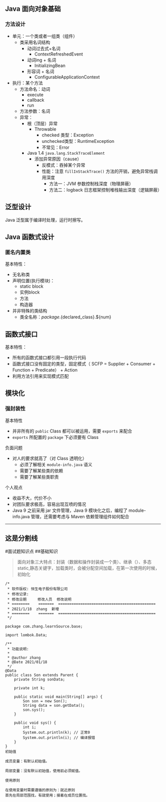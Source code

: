 ## Java ⾯向对象基础
### ⽅法设计

- 单元：一个类或者一组类（组件）
  - 类采用名词结构
    - 动词过去式+名词
      - ContextRefreshedEvent
    - 动词ing + 名词
      - InitializingBean
    - 形容词 + 名词
      - ConfigurableApplicationContext
- 执行：某个方法
  - 方法命名：动词
    - execute
    - callback
    - run
  - 方法参数：名词
  - 异常：
    - 根（顶层）异常
      - Throwable
        - checked 类型：Exception
        - unchecked类型：RuntimeException
        - 不常见：Error
    - Java 1.4 `java.lang.StackTraceElement`
      - 添加异常原因（cause）
        - 反模式：吞掉某个异常
        - 性能：注意 `fillInStackTrace()` 方法的开销，避免异常栈调用深度
          - 方法一：JVM 参数控制栈深度（物理屏蔽）
          - 方法二：logback 日志框架控制堆栈输出深度（逻辑屏蔽）

## 泛型设计

Java 泛型属于编译时处理，运行时擦写。



## Java 函数式设计



### 匿名内置类

基本特性：

- 无名称类
- 声明位置(执行模块)：
  - static block 
  - 实例block 
  - 方法
  - 构造器
- 并非特殊的类结构
  - 类全名称：${package}.${declared_class}.${num}



## 函数式接口

基本特性：

- 所有的函数式接口都引用一段执行代码
- 函数式接口没有固定的类型，固定模式（ SCFP = Supplier + Consumer + Function + Predicate） + Action
- 利用方法引用来实现模式匹配



## 模块化

### 强封装性

基本特性

- 并非所有的 `public` Class 都可以被运用，需要 `exports` 来配合
- `exports` 所配置的 `package` 下必须要有 Class

负面问题

- 对人的要求就高了（对 Class 透明化）
  - 必须了解相关 `module-info.java` 语义
  - 需要了解某些类的依赖
  - 需要了解某些类职责

个人观点

- 收益不大，代价不小
- 对团队要求极高，容易出现互喷的情况
- Java 9 之前采用 jar 文件管理，Java 9 模块化之后，编程了 module-info.java 管理，还需要考虑与 Maven 依赖管理组件如何配合



---  
这是分割线
---

#面试题知识点
##基础知识
> 面向对象三大特点：封装（数据和操作封装成一个类）、继承（）、多态
> static,静态关键字，加载类时，会被分配空间加载，在第一次使用的时候，初始化   
```$xslt
/*
 * 软件版权: 恒生电子股份有限公司
 * 修改记录:
 * 修改日期     修改人员  修改说明
 * ========    =======  ============================================
 * 2021/1/18  zhang  新增
 * ========    =======  ============================================
 */

package com.zhang.learnSource.base;

import lombok.Data;

/**
 * 功能说明:
 *
 * @author zhang
 * @Date 2021/01/18
 */
@Data
public class Son extends Parent {
    private String sonData;

    private int k;

    public static void main(String[] args) {
        Son son = new Son();
        String data = son.getData();
        son.sys();
    }

    public void sys() {
        int i;
        System.out.println(k); // 正常0
        System.out.println(i); // 编译报错
    }
}
初始值

成员变量：有默认初始值。

局部变量：没有默认初始值，使用前必须赋值。

使用原则

在使用变量时需要遵循的原则为：就近原则
首先在局部范围找，有就使用；接着在成员位置找。



```